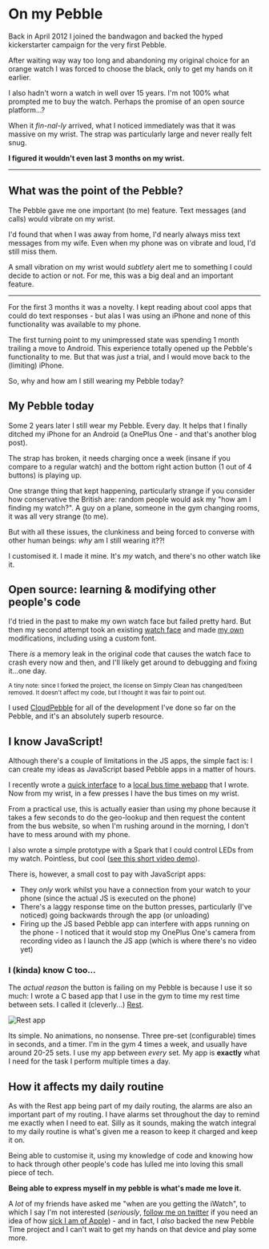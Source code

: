 # On my Pebble

Back in April 2012 I joined the bandwagon and backed the hyped kickerstarter campaign for the very first Pebble.

After waiting way way too long and abandoning my original choice for an orange watch I was forced to choose the black, only to get my hands on it earlier.

I also hadn't worn a watch in well over 15 years. I'm not 100% what prompted me to buy the watch. Perhaps the promise of an open source platform...?

When it *fin-nal-ly* arrived, what I noticed immediately was that it was massive on my wrist. The strap was particularly large and never really felt snug.

**I figured it wouldn't even last 3 months on my wrist.**

---

## What was the point of the Pebble?

The Pebble gave me one important (to me) feature. Text messages (and calls) would vibrate on my wrist.

I'd found that when I was away from home, I'd nearly always miss text messages from my wife. Even when my phone was on vibrate and loud, I'd still miss them.

A small vibration on my wrist would *subtlety* alert me to something I could decide to action or not. For me, this was a big deal and an important feature.

---

For the first 3 months it was a novelty. I kept reading about cool apps that could do text responses - but alas I was using an iPhone and none of this functionality was available to my phone.

The first turning point to my unimpressed state was spending 1 month trailing a move to Android. This experience totally opened up the Pebble's functionality to me. But that was *just* a trial, and I would move back to the (limiting) iPhone.

So, why and how am I still wearing my Pebble today?

## My Pebble today

Some 2 years later I still wear my Pebble. Every day. It helps that I finally ditched my iPhone for an Android (a OnePlus One - and that's another blog post).

The strap has broken, it needs charging once a week (insane if you compare to a regular watch) and the bottom right action button (1 out of 4 buttons) is playing up.

One strange thing that kept happening, particularly strange if you consider how conservative the British are: random people would ask my "how am I finding my watch?". A guy on a plane, someone in the gym changing rooms, it was all very strange (to me).

But with all these issues, the clunkiness and being forced to converse with other human beings: *why* am I still wearing it??!

I customised it. I made it mine. It's *my* watch, and there's no other watch like it.

## Open source: learning & modifying other people's&nbsp;code

I'd tried in the past to make my own watch face but failed pretty hard. But then my second attempt took an existing [watch face](https://github.com/edwinfinch/simplyclean) and made [my own](https://github.com/remy/simplyclean/) modifications, including using a custom font.

There *is* a memory leak in the original code that causes the watch face to crash every now and then, and I'll likely get around to debugging and fixing it...one day.

<small>A tiny note: since I forked the project, the license on Simply Clean has changed/been removed. It doesn't affect my code, but I thought it was fair to point out.</small>

I used [CloudPebble](https://cloudpebble.net) for all of the development I've done so far on the Pebble, and it's an absolutely superb resource.

## I know JavaScript!

Although there's a couple of limitations in the JS apps, the simple fact is: I can create my ideas as JavaScript based Pebble apps in a matter of hours.

I recently wrote a [quick interface](https://github.com/remy/pebble-brighton-buses) to a [local bus time webapp](http://buses.leftlogic.com) that I wrote. Now from my wrist, in a few presses I have the bus times on my wrist.

From a practical use, this is actually easier than using my phone because it takes a few seconds to do the geo-lookup and then request the content from the bus website, so when I'm rushing around in the morning, I don't have to mess around with my phone.

I also wrote a simple prototype with a Spark that I could control LEDs from my watch. Pointless, but cool ([see this short video demo](https://instagram.com/p/sDFL0aqavo/)).

There is, however, a small cost to pay with JavaScript apps:

- They *only* work whilst you have a connection from your watch to your phone (since the actual JS is executed on the phone)
- There's a laggy response time on the button presses, particularly (I've noticed) going backwards through the app (or unloading)
- Firing up the JS based Pebble app can interfere with apps running on the phone - I noticed that it would stop my OnePlus One's camera from recording video as I launch the JS app (which is where there's no video yet)

### I (kinda) know C too...

The *actual reason* the button is failing on my Pebble is because I use it so much: I wrote a C based app that I use in the gym to time my rest time between sets. I called it (cleverly...) [Rest](https://apps.getpebble.com/en_US/application/53ff41ed8cdf37902b000050).

![Rest app](/images/pebble-rest.jpg)

Its simple. No animations, no nonsense. Three pre-set (configurable) times in seconds, and a timer. I'm in the gym 4 times a week, and usually have around 20-25 sets. I use my app between *every* set. My app is **exactly** what I need for the task I perform multiple times a day.

## How it affects my daily routine

As with the Rest app being part of my daily routing, the alarms are also an important part of my routing. I have alarms set throughout the day to remind me exactly when I need to eat. Silly as it sounds, making the watch integral to my daily routine is what's given me a reason to keep it charged and keep it on.

Being able to customise it, using my knowledge of code and knowing how to hack through other people's code has lulled me into loving this small piece of tech.

**Being able to express myself in my pebble is what's made me love it.**

A *lot* of my friends have asked me "when are you getting the iWatch", to which I say I'm not interested (*seriously*, [follow me on twitter](https://twitter.com/rem) if you need an idea of how [sick I am of Apple](https://twitter.com/search?q=from%3Arem%20apple&src=typd)) - and in fact, I *also* backed the new Pebble Time project and I can't wait to get my hands on that device and play some more.